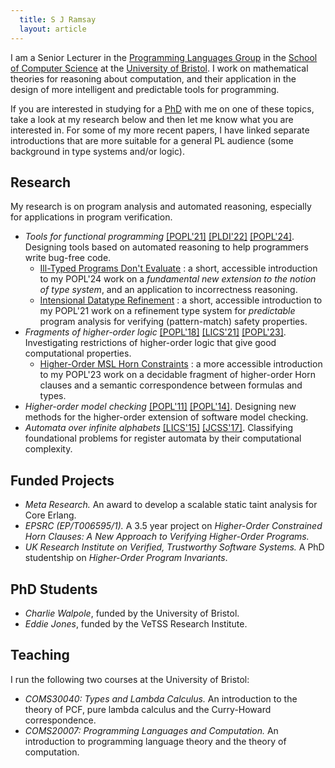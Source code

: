 ```yaml
---
  title: S J Ramsay 
  layout: article
---
```



I am a Senior Lecturer in the <a href="https://bristolpl.github.io/" target="_blank">Programming Languages Group</a> in the <a href="https://www.bristol.ac.uk/engineering/schools/computer-science/" target="_blank">School of Computer Science</a> at the <a href="https://www.bris.ac.uk" target="_blank">University of Bristol</a>.  I work on mathematical theories for reasoning about computation, and their application in the design of more intelligent and predictable tools for programming. 

If you are interested in studying for a <a href="http://www.bristol.ac.uk/doctoral-college/" target="_blank">PhD</a> with me on one of these topics, take a look at my research below and then let me know what you are interested in.  For some of my more recent papers, I have linked separate introductions that are more suitable for a general PL audience (some background in type systems and/or logic).

## Research
  
My research is on program analysis and automated reasoning, especially for applications in program verification.

  <ul class="w3-ul">
    <li>
      <i>Tools for functional programming</i> <a href="https://research-information.bris.ac.uk/files/265849562/3434336.pdf" target="_blank">[POPL'21]</a> <a href="papers/cycleq.pdf" target="_blank">[PLDI'22]</a> <a href="https://arxiv.org/abs/2307.06928" target="_blank">[POPL'24]</a>. Designing tools based on automated reasoning to help programmers write bug-free code.
      <br/>
      <ul>
        <li><a href="popl24.html">Ill-Typed Programs Don't Evaluate</a> : a short, accessible introduction to my POPL'24 work on a <i>fundamental new extension to the notion of type system</i>, and an application to incorrectness reasoning.</li>
        <li><a href="popl21.html">Intensional Datatype Refinement</a> : a short,  accessible introduction to my POPL'21 work on a refinement type system for <i>predictable</i> program analysis for verifying (pattern-match) safety properties.</li>
      </ul>
    </li>
    <li>
      <i>Fragments of higher-order logic</i> <a href="https://research-information.bris.ac.uk/files/142259264/popl18_p253.pdf" target="_blank">[POPL'18]</a> <a href="https://research-information.bris.ac.uk/files/271322251/main.pdf" target="_blank">[LICS'21]</a> <a href="papers/homsl.pdf" target="_blank">[POPL'23]</a>. Investigating restrictions of higher-order logic that give good computational properties.
      <br/>
      <ul>
        <li><a href="popl23.html">Higher-Order MSL Horn Constraints</a> : a more accessible introduction to my POPL'23 work on a decidable fragment of higher-order Horn clauses and a semantic correspondence between formulas and types.</li>
      </ul>
    </li>
    <li><i>Higher-order model checking</i> <a href="papers/cegar-pattern-match-safety.pdf" target="_blank">[POPL'11]</a> <a href="papers/type-directed-cegar-homc.pdf">[POPL'14]</a>. Designing new methods for the higher-order extension of software model checking.</li>
    <li><i>Automata over infinite alphabets</i> <a href="papers/ra-bisimilarity.pdf" target="_blank">[LICS'15]</a> <a href="https://research-information.bris.ac.uk/files/135388861/1_s2.0_S0022000017300272_main.pdf" target="_blank">[JCSS'17]</a>. Classifying foundational problems for register automata by their computational complexity.</li>
  </ul>

## Funded Projects

  <ul class="w3-ul" >
    <li><i>Meta Research.</i> An award to develop a scalable static taint analysis for Core Erlang.</li>
    <li><i>EPSRC (EP/T006595/1).</i> A 3.5 year project on <i>Higher-Order Constrained Horn Clauses: A New Approach to Verifying Higher-Order Programs.</i></li>
    <li><i>UK Research Institute on Verified, Trustworthy Software Systems.</i> A PhD studentship on <i>Higher-Order Program Invariants</i>.</li>
  </ul>

## PhD Students

  <ul class="w3-ul">
    <li><i>Charlie Walpole</i>, funded by the University of Bristol.</li>
    <li><i>Eddie Jones</i>, funded by the VeTSS Research Institute.</li>
  </ul>

## Teaching

I run the following two courses at the University of Bristol:

  <ul class="w3-ul">
    <li><i>COMS30040: Types and Lambda Calculus.</i> An introduction to the theory of PCF, pure lambda calculus and the Curry-Howard correspondence.</li>
    <li><i>COMS20007: Programming Languages and Computation.</i> An introduction to programming language theory and the theory of computation.</li>
  </ul>      
<br/>
<br/>
<br/>
<br/>
